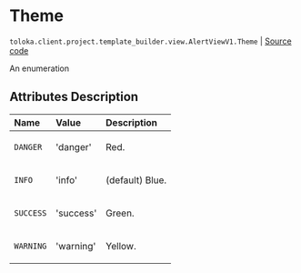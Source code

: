 # Theme
`toloka.client.project.template_builder.view.AlertViewV1.Theme` | [Source code](https://github.com/Toloka/toloka-kit/blob/v1.1.1/src/client/project/template_builder/view.py#L87)

An enumeration

## Attributes Description

| Name | Value | Description |
| :------| :-----------| :----------| 
`DANGER`|'danger'|<p>Red.</p>
`INFO`|'info'|<p>(default) Blue.</p>
`SUCCESS`|'success'|<p>Green.</p>
`WARNING`|'warning'|<p>Yellow.</p>

